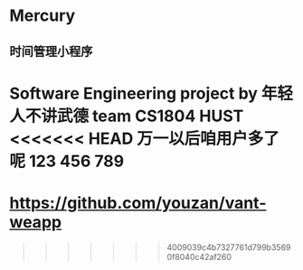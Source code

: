 # Mercury
## 时间管理小程序

Software Engineering project by 年轻人不讲武德 team CS1804 HUST
<<<<<<< HEAD
万一以后咱用户多了呢
123
456
789
=======
# https://github.com/youzan/vant-weapp
>>>>>>> 4009039c4b7327761d799b35690f8040c42af260
